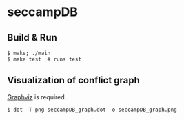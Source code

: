 # seccampDB

## Build & Run
```
$ make; ./main
$ make test  # runs test
```

## Visualization of conflict graph
[Graphviz](https://www.graphviz.org) is required.

```
$ dot -T png seccampDB_graph.dot -o seccampDB_graph.png
```
